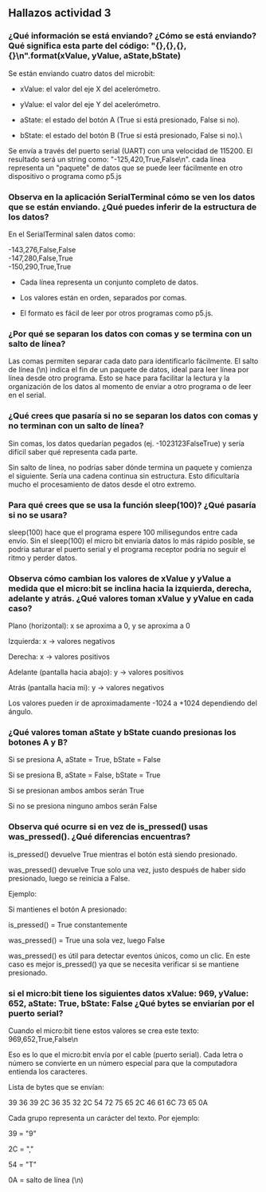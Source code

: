 ## Hallazos actividad 3

### ¿Qué información se está enviando? ¿Cómo se está enviando? Qué significa esta parte del código: "{},{},{},{}\n".format(xValue, yValue, aState,bState)

Se están enviando cuatro datos del microbit:

- xValue: el valor del eje X del acelerómetro.

- yValue: el valor del eje Y del acelerómetro.

- aState: el estado del botón A (True si está presionado, False si no).

- bState: el estado del botón B (True si está presionado, False si no).\

Se envía a través del puerto serial (UART) con una velocidad de 115200. El resultado será un string como: "-125,420,True,False\n". cada línea representa un "paquete" de datos que se puede leer fácilmente en otro dispositivo o programa como p5.js

### Observa en la aplicación SerialTerminal cómo se ven los datos que se están enviando. ¿Qué puedes inferir de la estructura de los datos?
En el SerialTerminal salen datos como:

-143,276,False,False  
-147,280,False,True  
-150,290,True,True

- Cada línea representa un conjunto completo de datos.

- Los valores están en orden, separados por comas.

- El formato es fácil de leer por otros programas como p5.js.

### ¿Por qué se separan los datos con comas y se termina con un salto de línea?

Las comas permiten separar cada dato para identificarlo fácilmente. El salto de línea (\n) indica el fin de un paquete de datos, ideal para leer línea por línea desde otro programa. Esto se hace para facilitar la lectura y la organización de los datos al momento de enviar a otro programa o de leer en el serial.

### ¿Qué crees que pasaría si no se separan los datos con comas y no terminan con un salto de línea?

Sin comas, los datos quedarían pegados (ej. -1023123FalseTrue) y sería difícil saber qué representa cada parte.

Sin salto de línea, no podrías saber dónde termina un paquete y comienza el siguiente. Sería una cadena continua sin estructura. Esto dificultaría mucho el procesamiento de datos desde el otro extremo.

### Para qué crees que se usa la función sleep(100)? ¿Qué pasaría si no se usara?

sleep(100) hace que el programa espere 100 milisegundos entre cada envío. Sin el sleep(100) el micro bit enviaría datos lo más rápido posible, se podria saturar el puerto serial y el programa receptor podría no seguir el ritmo y perder datos.

### Observa cómo cambian los valores de xValue y yValue a medida que el micro:bit se inclina hacia la izquierda, derecha, adelante y atrás. ¿Qué valores toman xValue y yValue en cada caso?

Plano (horizontal): x se aproxima a  0, y se aproxima a 0

Izquierda: x → valores negativos 

Derecha: x → valores positivos

Adelante (pantalla hacia abajo): y -> valores positivos

Atrás (pantalla hacia mi): y -> valores negativos

Los valores pueden ir de aproximadamente -1024 a +1024 dependiendo del ángulo.

### ¿Qué valores toman aState y bState cuando presionas los botones A y B?

Si se presiona A, aState = True, bState = False

Si se presiona B, aState = False, bState = True

Si se presionan ambos ambos serán True

Si no se presiona ninguno ambos serán False

### Observa qué ocurre si en vez de is_pressed() usas was_pressed(). ¿Qué diferencias encuentras?

is_pressed() devuelve True mientras el botón está siendo presionado.

was_pressed() devuelve True solo una vez, justo después de haber sido presionado, luego se reinicia a False.

Ejemplo:

Si mantienes el botón A presionado:

is_pressed() = True constantemente

was_pressed() = True una sola vez, luego False

was_pressed() es útil para detectar eventos únicos, como un clic. En este caso es mejor is_pressed() ya que se necesita verificar si se mantiene presionado.

### si el micro:bit tiene los siguientes datos xValue: 969, yValue: 652, aState: True, bState: False ¿Qué bytes se enviarían por el puerto serial? 

Cuando el micro:bit tiene estos valores se crea este texto:
969,652,True,False\n

Eso es lo que el micro:bit envía por el cable (puerto serial).
Cada letra o número se convierte en un número especial para que la computadora entienda los caracteres.

Lista de bytes que se envían:

39 36 39 2C 36 35 32 2C 54 72 75 65 2C 46 61 6C 73 65 0A

Cada grupo representa un carácter del texto. Por ejemplo:

39 = "9"

2C = ","

54 = "T"

0A = salto de línea (\n)







